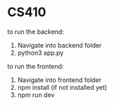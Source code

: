 # CS410

to run the backend:
1. Navigate into backend folder
2. python3 app.py

to run the frontend:

1. Navigate into frontend folder
2. npm install (if not installed yet)
3. npm run dev

